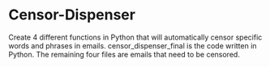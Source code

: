 # Censor-Dispenser
Create 4 different functions in Python that will automatically censor specific words and phrases in emails. 
censor_dispenser_final is the code written in Python.
The remaining four files are emails that need to be censored. 
